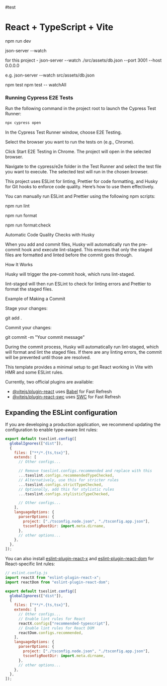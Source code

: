 #test

# React + TypeScript + Vite

<!-- for project start -     -->

npm run dev

<!-- Start json server  -->

json-server --watch <file path >

for this project -  json-server --watch ./src/assets/db.json --port 3001 --host 0.0.0.0


e.g. json-server --watch src/assets/db.json

<!-- for unit testing (jest/react testing library)  -->

npm test
npm test -- watchAll

<!-- for cypress e2e testing -->

### Running Cypress E2E Tests

<!-- step 1. **Open Cypress Test Runner**   -->
   Run the following command in the project root to launch the Cypress Test Runner:
   ```bash
   npx cypress open
   ```

<!-- step 2. Select Testing Type -->
In the Cypress Test Runner window, choose E2E Testing.

<!-- step 3. Select Browser -->
Select the browser you want to run the tests on (e.g., Chrome).

<!-- step 4. Start Testing -->
Click Start E2E Testing in Chrome. The project will open in the selected browser.

<!-- step 5. Run Specific Test File -->
Navigate to the cypress/e2e folder in the Test Runner and select the test file you want to execute. The selected test will run in the chosen browser.

<!--  end cypress e2e testing-->

<!-- Start ESLint, Prettier, and Husky Setup -->

This project uses ESLint for linting, Prettier for code formatting, and Husky for Git hooks to enforce code quality. Here’s how to use them effectively.

<!-- Running ESLint and Prettier Locally -->

You can manually run ESLint and Prettier using the following npm scripts:

<!-- Run ESLint: To check for linting issues across your codebase, run: -->

npm run lint


<!-- Run Prettier: To automatically format your code, run: -->

npm run format

<!--for  Checking formatting... -->

npm run format:check

Automatic Code Quality Checks with Husky

When you add and commit files, Husky will automatically run the pre-commit hook and execute lint-staged. This ensures that only the staged files are formatted and linted before the commit goes through.

How It Works

Husky will trigger the pre-commit hook, which runs lint-staged.

lint-staged will then run ESLint to check for linting errors and Prettier to format the staged files.

Example of Making a Commit

<!-- When you are ready to commit your changes, follow these steps: -->

Stage your changes:

git add .


Commit your changes:

git commit -m "Your commit message"


During the commit process, Husky will automatically run lint-staged, which will format and lint the staged files. If there are any linting errors, the commit will be prevented until those are resolved.

<!-- End ESLint, Prettier, and Husky Setup -->


This template provides a minimal setup to get React working in Vite with HMR and some ESLint rules.

Currently, two official plugins are available:

- [@vitejs/plugin-react](https://github.com/vitejs/vite-plugin-react/blob/main/packages/plugin-react) uses [Babel](https://babeljs.io/) for Fast Refresh
- [@vitejs/plugin-react-swc](https://github.com/vitejs/vite-plugin-react/blob/main/packages/plugin-react-swc) uses [SWC](https://swc.rs/) for Fast Refresh

## Expanding the ESLint configuration

If you are developing a production application, we recommend updating the configuration to enable type-aware lint rules:

```js
export default tseslint.config([
  globalIgnores(["dist"]),
  {
    files: ["**/*.{ts,tsx}"],
    extends: [
      // Other configs...

      // Remove tseslint.configs.recommended and replace with this
      ...tseslint.configs.recommendedTypeChecked,
      // Alternatively, use this for stricter rules
      ...tseslint.configs.strictTypeChecked,
      // Optionally, add this for stylistic rules
      ...tseslint.configs.stylisticTypeChecked,

      // Other configs...
    ],
    languageOptions: {
      parserOptions: {
        project: ["./tsconfig.node.json", "./tsconfig.app.json"],
        tsconfigRootDir: import.meta.dirname,
      },
      // other options...
    },
  },
]);
```

You can also install [eslint-plugin-react-x](https://github.com/Rel1cx/eslint-react/tree/main/packages/plugins/eslint-plugin-react-x) and [eslint-plugin-react-dom](https://github.com/Rel1cx/eslint-react/tree/main/packages/plugins/eslint-plugin-react-dom) for React-specific lint rules:

```js
// eslint.config.js
import reactX from "eslint-plugin-react-x";
import reactDom from "eslint-plugin-react-dom";

export default tseslint.config([
  globalIgnores(["dist"]),
  {
    files: ["**/*.{ts,tsx}"],
    extends: [
      // Other configs...
      // Enable lint rules for React
      reactX.configs["recommended-typescript"],
      // Enable lint rules for React DOM
      reactDom.configs.recommended,
    ],
    languageOptions: {
      parserOptions: {
        project: ["./tsconfig.node.json", "./tsconfig.app.json"],
        tsconfigRootDir: import.meta.dirname,
      },
      // other options...
    },
  },
]);
```
